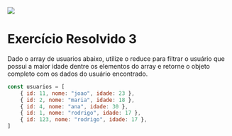 ![](https://i.imgur.com/xG74tOh.png)

# Exercício Resolvido 3

Dado o array de usuarios abaixo, utilize o reduce para filtrar o usuário que possui a maior idade dentre os elementos do array e retorne o objeto completo com os dados do usuário encontrado.

```javascript
const usuarios = [
    { id: 11, nome: "joao", idade: 23 },
    { id: 2, nome: "maria", idade: 18 },
    { id: 4, nome: "ana", idade: 30 },
    { id: 1, nome: "rodrigo", idade: 17 },
    { id: 123, nome: "rodrigo", idade: 17 },
]
```

